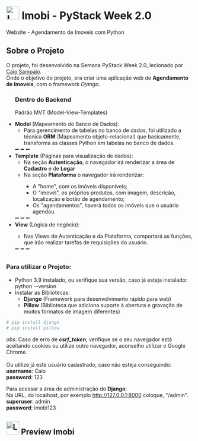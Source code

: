 <h1><img src="https://cdn.discordapp.com/attachments/897304698468565022/932425051515551764/logo.png" alt="Logo Imobi" width="35px"> Imobi - PyStack Week 2.0</h1>

<p>Website - Agendamento de Imoveis com Python</p>

<h2>Sobre o Projeto</h2>
<p>
O projeto, foi desenvolvido na Semana PyStack Week 2.0, lecionado por <a href="https://www.linkedin.com/in/caio-sampaio-b08b8a17b"/> Caio Sampaio</a>.
<br>
Onde o objetivo do projeto, era criar uma aplicação web de <strong>Agendamento de Imoveis</strong>, com o framework <em>Django</em>.
<p>
  
<ul>
  <h3>Dentro do Backend</h3>
  <p>Padrão MVT (Model-View-Templates)</p>
  <li><strong>Model</strong> (Mapeamento do Banco de Dados): <br>
    <ul>
      <li> Para gerencimento de tabelas no banco de dados, foi utilizado a técnica <strong>ORM</strong> (Mapeamento objeto-relacional) que basicamente,
        transforma as classes Python em tabelas no banco de dados.</li>
    </ul>
    ➖ ➖ ➖ 
  </li>
  <li><strong>Template</strong> (Páginas para visualização de dados): <br>
    <ul>
    <li>Na seção <strong>Autenticação</strong>, o navegador irá renderizar a área de <strong>Cadastro</strong> e de <strong>Logar</strong></li>
    <li>Na seção <strong>Plataforma</strong> o navegador irá renderizar:</li>
      <ul>
        <li>A "home", com os imóveis dísponiveis;<br></li>
        <li>O "imovel", os próprios produtos, com imagem, descrição, localização e botão de agendamento;<br></li>
        <li>Os "agendamentos", haverá todos os imóveis que o usuário agendou.</li>
      </ul>
    </ul>
  </li>
  ➖ ➖ ➖ 
  <li><strong>View</strong> (Lógica de negócio): </li>
  <ul>
  <li>Nas Views de Autenticação e da Plataforma, comportará as funções, que irão realizar tarefas de requisições do usuário.</li>
  </ul>
    ➖ ➖ ➖ 
</ul>

## 

<h3>Para utilizar o Projeto: </h3>

- Python 3.9 instalado, ou verifique sua versão, caso já esteja instalado: python --version
- Instalar as Bibliotecas:
  - **Django** (Framework para desenvolvimento rápido para web)
  - **Pillow** (Biblioteca que adiciona suporte à abertura e gravação de muitos formatos de imagem diferentes)

```Python
# pip install django
# pip install pillow
```

*obs*: Caso de erro de ***csrf_token***, verifique se o seu navegador está aceitando cookies ou utilize outro navegador, aconselho utilizar o Google Chrome.<br><br>
Ou utilize já este usuário cadastrado, caso não esteja conseguindo:<br>
**username**: Caio<br>
**password**: 123

Para acessar a área de administração do **Django**:<br>
Na URL, do localhost, por exemplo http://127.0.0.1:8000 coloque, "/admin".<br>
**superuser**: admin<br>
**password**: imobi123

## 


<h2><img src="https://cdn.discordapp.com/attachments/897304698468565022/932425051515551764/logo.png" alt="Logo Imobi" width="35px"> Preview Imobi</h2>
